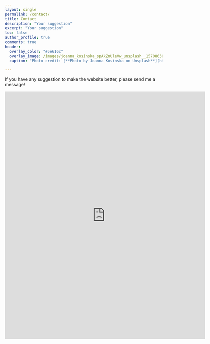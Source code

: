 ```yaml
---
layout: single
permalink: /contact/
title: Contact
description: "Your suggestion"
excerpt: "Your suggestion"
toc: false
author_profile: true
comments: true
header:
  overlay_color: "#5e616c"
  overlay_image: /images/joanna_kosinska_spAkZnUleVw_unsplash__1570863039_79577.jpg
  caption: "Photo credit: [**Photo by Joanna Kosinska on Unsplash**](https://unsplash.com/photos/spAkZnUleVw)"

---
```


If you have any suggestion to make the website better, please send me a message!

<iframe src="https://docs.google.com/forms/d/e/1FAIpQLSeTRMJ2f0IHmRTdNzXZkz0bg8G-nF0XP0zJllWn_oHl48O5bQ/viewform?embedded=true" width="640" height="795" frameborder="0" marginheight="0" marginwidth="0">Loading…</iframe>
